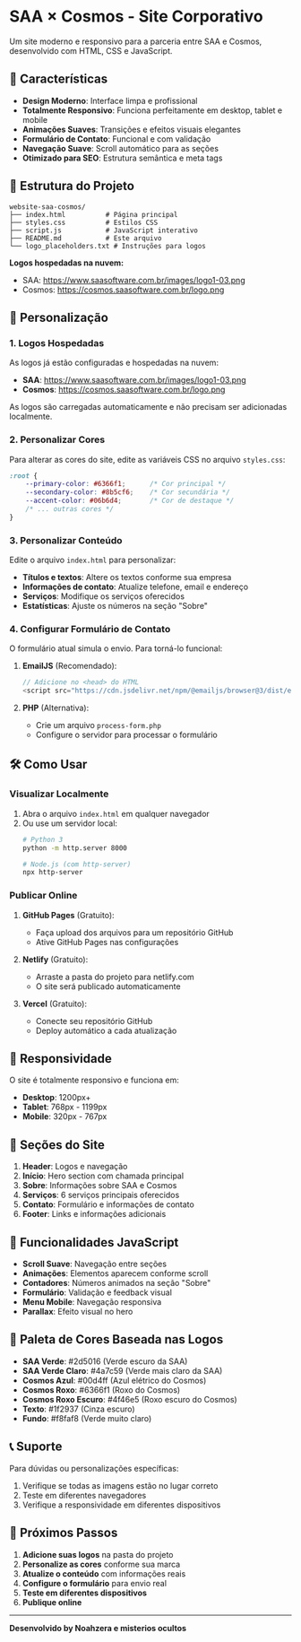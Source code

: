# SAA × Cosmos - Site Corporativo

Um site moderno e responsivo para a parceria entre SAA e Cosmos, desenvolvido com HTML, CSS e JavaScript.

## 🚀 Características

- **Design Moderno**: Interface limpa e profissional
- **Totalmente Responsivo**: Funciona perfeitamente em desktop, tablet e mobile
- **Animações Suaves**: Transições e efeitos visuais elegantes
- **Formulário de Contato**: Funcional e com validação
- **Navegação Suave**: Scroll automático para as seções
- **Otimizado para SEO**: Estrutura semântica e meta tags

## 📁 Estrutura do Projeto

```
website-saa-cosmos/
├── index.html          # Página principal
├── styles.css          # Estilos CSS
├── script.js           # JavaScript interativo
├── README.md           # Este arquivo
└── logo_placeholders.txt # Instruções para logos
```

**Logos hospedadas na nuvem:**
- SAA: https://www.saasoftware.com.br/images/logo1-03.png
- Cosmos: https://cosmos.saasoftware.com.br/logo.png

## 🎨 Personalização

### 1. Logos Hospedadas

As logos já estão configuradas e hospedadas na nuvem:

- **SAA**: https://www.saasoftware.com.br/images/logo1-03.png
- **Cosmos**: https://cosmos.saasoftware.com.br/logo.png

As logos são carregadas automaticamente e não precisam ser adicionadas localmente.

### 2. Personalizar Cores

Para alterar as cores do site, edite as variáveis CSS no arquivo `styles.css`:

```css
:root {
    --primary-color: #6366f1;      /* Cor principal */
    --secondary-color: #8b5cf6;    /* Cor secundária */
    --accent-color: #06b6d4;       /* Cor de destaque */
    /* ... outras cores */
}
```

### 3. Personalizar Conteúdo

Edite o arquivo `index.html` para personalizar:

- **Títulos e textos**: Altere os textos conforme sua empresa
- **Informações de contato**: Atualize telefone, email e endereço
- **Serviços**: Modifique os serviços oferecidos
- **Estatísticas**: Ajuste os números na seção "Sobre"

### 4. Configurar Formulário de Contato

O formulário atual simula o envio. Para torná-lo funcional:

1. **EmailJS** (Recomendado):
   ```javascript
   // Adicione no <head> do HTML
   <script src="https://cdn.jsdelivr.net/npm/@emailjs/browser@3/dist/email.min.js"></script>
   ```

2. **PHP** (Alternativa):
   - Crie um arquivo `process-form.php`
   - Configure o servidor para processar o formulário

## 🛠️ Como Usar

### Visualizar Localmente

1. Abra o arquivo `index.html` em qualquer navegador
2. Ou use um servidor local:
   ```bash
   # Python 3
   python -m http.server 8000
   
   # Node.js (com http-server)
   npx http-server
   ```

### Publicar Online

1. **GitHub Pages** (Gratuito):
   - Faça upload dos arquivos para um repositório GitHub
   - Ative GitHub Pages nas configurações

2. **Netlify** (Gratuito):
   - Arraste a pasta do projeto para netlify.com
   - O site será publicado automaticamente

3. **Vercel** (Gratuito):
   - Conecte seu repositório GitHub
   - Deploy automático a cada atualização

## 📱 Responsividade

O site é totalmente responsivo e funciona em:

- **Desktop**: 1200px+
- **Tablet**: 768px - 1199px
- **Mobile**: 320px - 767px

## 🎯 Seções do Site

1. **Header**: Logos e navegação
2. **Início**: Hero section com chamada principal
3. **Sobre**: Informações sobre SAA e Cosmos
4. **Serviços**: 6 serviços principais oferecidos
5. **Contato**: Formulário e informações de contato
6. **Footer**: Links e informações adicionais

## 🔧 Funcionalidades JavaScript

- **Scroll Suave**: Navegação entre seções
- **Animações**: Elementos aparecem conforme scroll
- **Contadores**: Números animados na seção "Sobre"
- **Formulário**: Validação e feedback visual
- **Menu Mobile**: Navegação responsiva
- **Parallax**: Efeito visual no hero

## 🎨 Paleta de Cores Baseada nas Logos

- **SAA Verde**: #2d5016 (Verde escuro da SAA)
- **SAA Verde Claro**: #4a7c59 (Verde mais claro da SAA)
- **Cosmos Azul**: #00d4ff (Azul elétrico do Cosmos)
- **Cosmos Roxo**: #6366f1 (Roxo do Cosmos)
- **Cosmos Roxo Escuro**: #4f46e5 (Roxo escuro do Cosmos)
- **Texto**: #1f2937 (Cinza escuro)
- **Fundo**: #f8faf8 (Verde muito claro)

## 📞 Suporte

Para dúvidas ou personalizações específicas:

1. Verifique se todas as imagens estão no lugar correto
2. Teste em diferentes navegadores
3. Verifique a responsividade em diferentes dispositivos

## 🚀 Próximos Passos

1. **Adicione suas logos** na pasta do projeto
2. **Personalize as cores** conforme sua marca
3. **Atualize o conteúdo** com informações reais
4. **Configure o formulário** para envio real
5. **Teste em diferentes dispositivos**
6. **Publique online**

---

**Desenvolvido by Noahzera e misterios ocultos** 